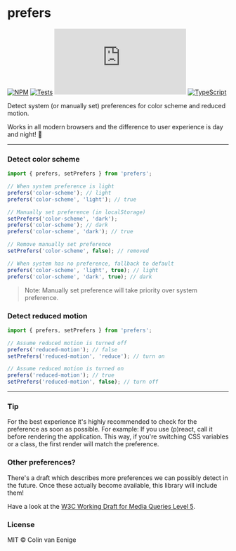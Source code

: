 # prefers

[![NPM](http://img.shields.io/npm/v/prefers.svg)](https://www.npmjs.com/package/prefers)
[![Tests](https://github.com/vaneenige/prefers/workflows/Tests/badge.svg?branch=master)](https://github.com/vaneenige/prefers/actions?query=workflow%3ATests)
[![gzip size](http://img.badgesize.io/https://unpkg.com/prefers/dist/index.js?compression=gzip)](https://unpkg.com/prefers)
[![TypeScript](https://img.shields.io/static/v1.svg?label=&message=TypeScript&color=294E80)](https://www.typescriptlang.org/)

Detect system (or manually set) preferences for color scheme and reduced motion.

Works in all modern browsers and the difference to user experience is day and night! 😬



---


### Detect color scheme

```js
import { prefers, setPrefers } from 'prefers';

// When system preference is light
prefers('color-scheme'); // light
prefers('color-scheme', 'light'); // true

// Manually set preference (in localStorage)
setPrefers('color-scheme', 'dark');
prefers('color-scheme'); // dark
prefers('color-scheme', 'dark'); // true

// Remove manually set preference
setPrefers('color-scheme', false); // removed

// When system has no preference, fallback to default
prefers('color-scheme', 'light', true); // light
prefers('color-scheme', 'dark', true); // dark
```

> Note: Manually set preference will take priority over system preference.

### Detect reduced motion

```js
import { prefers, setPrefers } from 'prefers';

// Assume reduced motion is turned off
prefers('reduced-motion'); // false
setPrefers('reduced-motion', 'reduce'); // turn on

// Assume reduced motion is turned on
prefers('reduced-motion'); // true
setPrefers('reduced-motion', false); // turn off
```

---

### Tip

For the best experience it's highly recommended to check for the preference as soon as possible. For example: If you use (p)react, call it before rendering the application. This way, if you're switching CSS variables or a class, the first render will match the preference.

### Other preferences?

There's a draft which describes more preferences we can possibly detect in the future. Once these actually become available, this library will include them!

Have a look at the [W3C Working Draft for Media Queries Level 5](https://www.w3.org/TR/mediaqueries-5/#media-descriptor-table).

### License

MIT © Colin van Eenige
